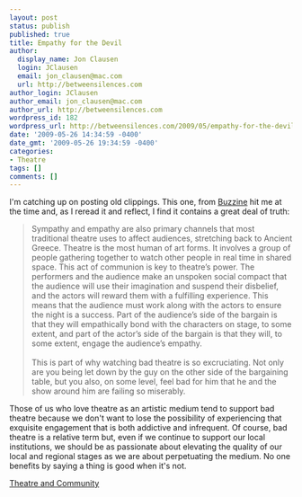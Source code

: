 ```yaml
---
layout: post
status: publish
published: true
title: Empathy for the Devil
author:
  display_name: Jon Clausen
  login: JClausen
  email: jon_clausen@mac.com
  url: http://betweensilences.com
author_login: JClausen
author_email: jon_clausen@mac.com
author_url: http://betweensilences.com
wordpress_id: 182
wordpress_url: http://betweensilences.com/2009/05/empathy-for-the-devil/
date: '2009-05-26 14:34:59 -0400'
date_gmt: '2009-05-26 19:34:59 -0400'
categories:
- Theatre
tags: []
comments: []
---
```

<p>I'm catching up on posting old clippings.  This one, from <a href="http://www.buzzine.com/2008/11/empathy-for-the-devil/">Buzzine</a> hit me at the time and, as I reread it and reflect, I find it contains a great deal of truth:</p>
<blockquote cite="http://www.buzzine.com/2008/11/empathy-for-the-devil/"><p>
Sympathy and empathy are also primary channels that most traditional theatre uses to affect audiences, stretching back to Ancient Greece. Theatre is the most human of art forms. It involves a group of people gathering together to watch other people in real time in shared space. This act of communion is key to theatre’s power. The performers and the audience make an unspoken social compact that the audience will use their imagination and suspend their disbelief, and the actors will reward them with a fulfilling experience. This means that the audience must work along with the actors to ensure the night is a success. Part of the audience’s side of the bargain is that they will empathically bond with the characters on stage, to some extent, and part of the actor’s side of the bargain is that they will, to some extent, engage the audience’s empathy.<br/><br/>This is part of why watching bad theatre is so excruciating. Not only are you being let down by the guy on the other side of the bargaining table, but you also, on some level, feel bad for him that he and the show around him are failing so miserably.
</p></blockquote>
<p>Those of us who love theatre as an artistic medium tend to support bad theatre because we don't want to lose the possibility of experiencing that exquisite engagement that is both addictive and infrequent.  Of course, bad theatre is a relative term but, even if we continue to support our local institutions, we should be as passionate about elevating the quality of our local and regional stages as we are about perpetuating the medium.  No one benefits by saying a thing is good when it's not.</p>
<div class="posttagsblock"><a href="http://technorati.com/tag/Theatre%20and%20Community" rel="tag">Theatre and Community</a></div>
